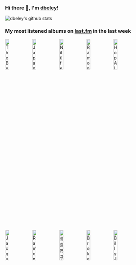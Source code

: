 ### Hi there 👋, I'm [dbeley](https://dbeley.ovh/en)!

![dbeley's github stats](https://github-readme-stats.vercel.app/api?username=dbeley)

### My most listened albums on [last.fm](https://www.last.fm/user/d_beley) in the last week

[<img src='https://lastfm.freetls.fastly.net/i/u/300x300/b725600828e4446f863e5645fc9cbcd2.png' width='16%' height='16%' alt='The Beach Boys - Sounds of Summer: The Very Best of the Beach Boys'>](https://www.last.fm/music/the%2bbeach%2bboys/sounds%2bof%2bsummer%253a%2bthe%2bvery%2bbest%2bof%2bthe%2bbeach%2bboys)&nbsp;
[<img src='https://lastfm.freetls.fastly.net/i/u/300x300/0eaa26428a030e5fd44677e2275b47d5.png' width='16%' height='16%' alt='Japanese Breakfast - Jubilee'>](https://www.last.fm/music/japanese%2bbreakfast/jubilee)&nbsp;
[<img src='https://lastfm.freetls.fastly.net/i/u/300x300/6c995a96166bd8cf25d80f2e7f918291.jpg' width='16%' height='16%' alt='Nilüfer Yanya - Miss Universe'>](https://www.last.fm/music/nil%25c3%25bcfer%2byanya/miss%2buniverse)&nbsp;
[<img src='https://lastfm.freetls.fastly.net/i/u/300x300/b4acf9086c7144edc46928022de21d92.jpg' width='16%' height='16%' alt='Ramones - Rocket to Russia'>](https://www.last.fm/music/ramones/rocket%2bto%2brussia)&nbsp;
[<img src='https://lastfm.freetls.fastly.net/i/u/300x300/01f6872bae2174f1a98170fe0ba3e2ca.jpg' width='16%' height='16%' alt='Hop Along - Painted Shut'>](https://www.last.fm/music/hop%2balong/painted%2bshut)&nbsp;
<br>
[<img src='https://lastfm.freetls.fastly.net/i/u/300x300/21fcd2bf6b42451bc5e58268e9220b97.png' width='16%' height='16%' alt='Jacques Brel - Enregistrement Public à lOlympia 1961'>](https://www.last.fm/music/jacques%2bbrel/enregistrement%2bpublic%2b%25c3%25a0%2bl%2527olympia%2b1961)&nbsp;
[<img src='https://lastfm.freetls.fastly.net/i/u/300x300/14dd83c92e4b4702c733896c76377159.png' width='16%' height='16%' alt='Ramones - Leave Home'>](https://www.last.fm/music/ramones/leave%2bhome)&nbsp;
[<img src='https://lastfm.freetls.fastly.net/i/u/300x300/5576707541da7557e7a1aae06141f820.jpg' width='16%' height='16%' alt='青葉市子 - アダンの風'>](https://www.last.fm/music/%25e9%259d%2592%25e8%2591%2589%25e5%25b8%2582%25e5%25ad%2590/%25e3%2582%25a2%25e3%2583%2580%25e3%2583%25b3%25e3%2581%25ae%25e9%25a2%25a8)&nbsp;
[<img src='https://lastfm.freetls.fastly.net/i/u/300x300/77e844f9db7f4edfb0bbf9e724495803.png' width='16%' height='16%' alt='Broken Social Scene - You Forgot It In People'>](https://www.last.fm/music/broken%2bsocial%2bscene/you%2bforgot%2bit%2bin%2bpeople)&nbsp;
[<img src='https://lastfm.freetls.fastly.net/i/u/300x300/f4c16c8d97604f1882adc0c76445d29d.png' width='16%' height='16%' alt='Billy Joel - 52nd Street'>](https://www.last.fm/music/billy%2bjoel/52nd%2bstreet)&nbsp;
<br>

